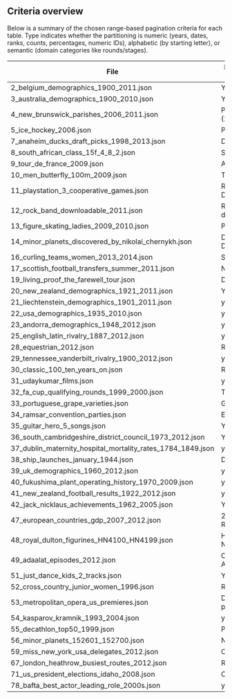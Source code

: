 ## Criteria overview

Below is a summary of the chosen range-based pagination criteria for each table. Type indicates whether the partitioning is numeric (years, dates, ranks, counts, percentages, numeric IDs), alphabetic (by starting letter), or semantic (domain categories like rounds/stages).

| File | Partition column | Type |
| --- | --- | --- |
| 2_belgium_demographics_1900_2011.json | Year | numeric |
| 3_australia_demographics_1900_2010.json | Year | numeric |
| 4_new_brunswick_parishes_2006_2011.json | Population (2011) | numeric |
| 5_ice_hockey_2006.json | Pts | numeric |
| 7_anaheim_ducks_draft_picks_1998_2013.json | Draft | numeric |
| 8_south_african_class_15f_4_8_2.json | SAR No. | numeric |
| 9_tour_de_france_2009.json | Age | numeric |
| 10_men_butterfly_100m_2009.json | Time | numeric |
| 11_playstation_3_cooperative_games.json | Release Date | numeric |
| 12_rock_band_downloadable_2011.json | Release date | numeric |
| 13_figure_skating_ladies_2009_2010.json | Points | numeric |
| 14_minor_planets_discovered_by_nikolai_chernykh.json | Discovery Date | numeric |
| 16_curling_teams_women_2013_2014.json | Skip | alphabetic |
| 17_scottish_football_transfers_summer_2011.json | Name | alphabetic |
| 19_living_proof_the_farewell_tour.json | Date | numeric |
| 20_new_zealand_demographics_1921_2011.json | Year | numeric |
| 21_liechtenstein_demographics_1901_2011.json | year | numeric |
| 22_usa_demographics_1935_2010.json | year | numeric |
| 23_andorra_demographics_1948_2012.json | year | numeric |
| 25_english_latin_rivalry_1887_2012.json | year | numeric |
| 28_equestrian_2012.json | Rank | numeric |
| 29_tennessee_vanderbilt_rivalry_1900_2012.json | year | numeric |
| 30_classic_100_ten_years_on.json | Rank | numeric |
| 31_udaykumar_films.json | year | numeric |
| 32_fa_cup_qualifying_rounds_1999_2000.json | Tie | semantic |
| 33_portuguese_grape_varieties.json | Grape | alphabetic |
| 34_ramsar_convention_parties.json | Entry date | numeric |
| 35_guitar_hero_5_songs.json | Year | numeric |
| 36_south_cambridgeshire_district_council_1973_2012.json | Year | numeric |
| 37_dublin_maternity_hospital_mortality_rates_1784_1849.json | year | numeric |
| 38_ship_launches_january_1944.json | Date | numeric |
| 39_uk_demographics_1960_2012.json | year | numeric |
| 40_fukushima_plant_operating_history_1970_2009.json | year | numeric |
| 41_new_zealand_football_results_1922_2012.json | year | numeric |
| 42_jack_nicklaus_achievements_1962_2005.json | Year | numeric |
| 47_european_countries_gdp_2007_2012.json | 2012 Rank | numeric |
| 48_royal_dulton_figurines_HN4100_HN4199.json | HN Number | numeric |
| 49_adaalat_episodes_2012.json | Original Air Date | numeric |
| 51_just_dance_kids_2_tracks.json | Year | numeric |
| 52_cross_country_junior_women_1996.json | Rank | numeric |
| 53_metropolitan_opera_us_premieres.json | Date of premiere | numeric |
| 54_kasparov_kramnik_1993_2004.json | year | numeric |
| 55_decathlon_top50_1999.json | Points | numeric |
| 56_minor_planets_152601_152700.json | Name | numeric |
| 59_miss_new_york_usa_delegates_2012.json | Candidate | alphabetic |
| 67_london_heathrow_busiest_routes_2012.json | Rank | numeric |
| 71_us_president_elections_idaho_2008.json | Obama% | numeric |
| 78_bafta_best_actor_leading_role_2000s.json | year | numeric |


